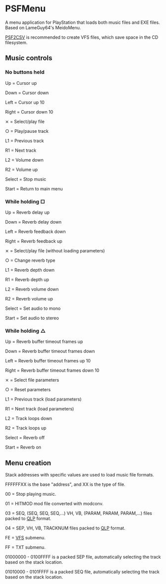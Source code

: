 # PSFMenu
A menu application for PlayStation that loads both music files and EXE files. Based on LameGuy64's MeidoMenu.

[PSF2CSV](https://github.com/John-Spier/Psf2Csv) is recommended to create VFS files, which save space in the CD filesystem.

## Music controls

### No buttons held

Up = Cursor up

Down = Cursor down

Left = Cursor up 10

Right = Cursor down 10

⨯ = Select/play file

○ = Play/pause track

L1 = Previous track

R1 = Next track

L2 = Volume down

R2 = Volume up

Select = Stop music

Start = Return to main menu

### While holding □

Up = Reverb delay up

Down = Reverb delay down

Left = Reverb feedback down

Right = Reverb feedback up

⨯ = Select/play file (without loading parameters)

○ = Change reverb type

L1 = Reverb depth down

R1 = Reverb depth up

L2 = Reverb volume down

R2 = Reverb volume up

Select = Set audio to mono

Start = Set audio to stereo

### While holding △

Up = Reverb buffer timeout frames up

Down = Reverb buffer timeout frames down

Left = Reverb buffer timeout frames up 10

Right = Reverb buffer timeout frames down 10

⨯ = Select file parameters

○ = Reset parameters

L1 = Previous track (load parameters)

R1 = Next track (load parameters)

L2 = Track loops down

R2 = Track loops up

Select = Reverb off

Start = Reverb on

## Menu creation

Stack addresses with specific values are used to load music file formats.

FFFFFFXX is the base "address", and XX is the type of file.

00 = Stop playing music.

01 = HITMOD mod file converted with modconv.

03 = SEQ, (SEQ, SEQ, SEQ,...) VH, VB, (PARAM, PARAM, PARAM,...) files packed to [QLP](https://github.com/John-Spier/QLPTool) format.

04 = SEP, VH, VB, TRACKNUM files packed to [QLP](https://github.com/John-Spier/QLPTool) format.

FE = [VFS](https://github.com/John-Spier/VFSTool) submenu.

FF = TXT submenu.

01000000 - 0100FFFF is a packed SEP file, automatically selecting the track based on the stack location.

01010000 - 0101FFFF is a packed SEQ file, automatically selecting the track based on the stack location.
